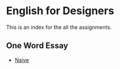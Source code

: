 # English for Designers

This is an index for the all the assignments.


## One Word Essay

- [Naive](english-for-designers/01-one-word/index.md)


